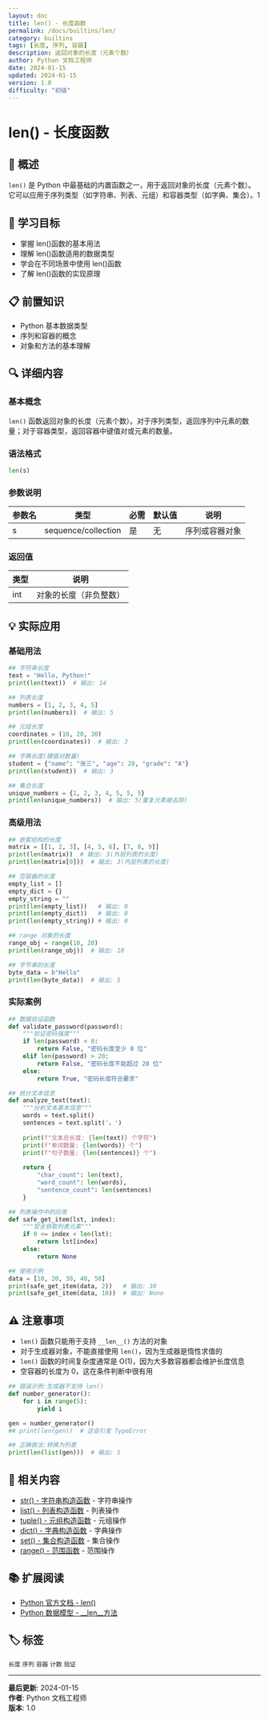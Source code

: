 ```yaml
---
layout: doc
title: len() - 长度函数
permalink: /docs/builtins/len/
category: builtins
tags: [长度, 序列, 容器]
description: 返回对象的长度（元素个数）
author: Python 文档工程师
date: 2024-01-15
updated: 2024-01-15
version: 1.0
difficulty: "初级"
---
```


# len() - 长度函数

## 📝 概述

`len()` 是 Python 中最基础的内置函数之一，用于返回对象的长度（元素个数）。它可以应用于序列类型（如字符串、列表、元组）和容器类型（如字典、集合）。<mcreference link="https://docs.python.org/3/library/functions.html" index="1">1</mcreference>

## 🎯 学习目标

- 掌握 len()函数的基本用法
- 理解 len()函数适用的数据类型
- 学会在不同场景中使用 len()函数
- 了解 len()函数的实现原理

## 📋 前置知识

- Python 基本数据类型
- 序列和容器的概念
- 对象和方法的基本理解

## 🔍 详细内容

### 基本概念

`len()` 函数返回对象的长度（元素个数）。对于序列类型，返回序列中元素的数量；对于容器类型，返回容器中键值对或元素的数量。

### 语法格式

```python
len(s)
```

### 参数说明

| 参数名 | 类型 | 必需 | 默认值 | 说明 |
|--------|------|------|--------|---------|
| s | sequence/collection | 是 | 无 | 序列或容器对象 |

### 返回值

| 类型 | 说明 |
|------|------|
| int | 对象的长度（非负整数） |

## 💡 实际应用

### 基础用法

```python
## 字符串长度
text = "Hello, Python!"
print(len(text))  # 输出: 14

## 列表长度
numbers = [1, 2, 3, 4, 5]
print(len(numbers))  # 输出: 5

## 元组长度
coordinates = (10, 20, 30)
print(len(coordinates))  # 输出: 3

## 字典长度(键值对数量)
student = {"name": "张三", "age": 20, "grade": "A"}
print(len(student))  # 输出: 3

## 集合长度
unique_numbers = {1, 2, 3, 4, 5, 5, 5}
print(len(unique_numbers))  # 输出: 5(重复元素被去除)
```

### 高级用法

```python
## 嵌套结构的长度
matrix = [[1, 2, 3], [4, 5, 6], [7, 8, 9]]
print(len(matrix))  # 输出: 3(外层列表的长度)
print(len(matrix[0]))  # 输出: 3(内层列表的长度)

## 空容器的长度
empty_list = []
empty_dict = {}
empty_string = ""
print(len(empty_list))   # 输出: 0
print(len(empty_dict))   # 输出: 0
print(len(empty_string)) # 输出: 0

## range 对象的长度
range_obj = range(10, 20)
print(len(range_obj))  # 输出: 10

## 字节串的长度
byte_data = b"Hello"
print(len(byte_data))  # 输出: 5
```

### 实际案例

```python
## 数据验证函数
def validate_password(password):
    """验证密码强度"""
    if len(password) < 8:
        return False, "密码长度至少 8 位"
    elif len(password) > 20:
        return False, "密码长度不能超过 20 位"
    else:
        return True, "密码长度符合要求"

## 统计文本信息
def analyze_text(text):
    """分析文本基本信息"""
    words = text.split()
    sentences = text.split('。')
    
    print(f"文本总长度: {len(text)} 个字符")
    print(f"单词数量: {len(words)} 个")
    print(f"句子数量: {len(sentences)} 个")
    
    return {
        "char_count": len(text),
        "word_count": len(words),
        "sentence_count": len(sentences)
    }

## 列表操作中的应用
def safe_get_item(lst, index):
    """安全获取列表元素"""
    if 0 <= index < len(lst):
        return lst[index]
    else:
        return None

## 使用示例
data = [10, 20, 30, 40, 50]
print(safe_get_item(data, 2))   # 输出: 30
print(safe_get_item(data, 10))  # 输出: None
```

## ⚠️ 注意事项

- `len()` 函数只能用于支持 `__len__()` 方法的对象
- 对于生成器对象，不能直接使用 `len()`，因为生成器是惰性求值的
- `len()` 函数的时间复杂度通常是 O(1)，因为大多数容器都会维护长度信息
- 空容器的长度为 0，这在条件判断中很有用

```python
## 错误示例:生成器不支持 len()
def number_generator():
    for i in range(5):
        yield i

gen = number_generator()
## print(len(gen))  # 这会引发 TypeError

## 正确做法:转换为列表
print(len(list(gen)))  # 输出: 5
```

## 🔗 相关内容

- [str() - 字符串构造函数](../str/) - 字符串操作
- [list() - 列表构造函数](../list/) - 列表操作
- [tuple() - 元组构造函数](../tuple/) - 元组操作
- [dict() - 字典构造函数](../dict/) - 字典操作
- [set() - 集合构造函数](../set/) - 集合操作
- [range() - 范围函数](../range/) - 范围操作

## 📚 扩展阅读

- [Python 官方文档 - len()](https://docs.python.org/3/library/functions.html#len)
- [Python 数据模型 - __len__方法](https://docs.python.org/3/reference/datamodel.html#object.__len__)

## 🏷️ 标签

`长度` `序列` `容器` `计数` `验证`

---

**最后更新**: 2024-01-15  
**作者**: Python 文档工程师  
**版本**: 1.0